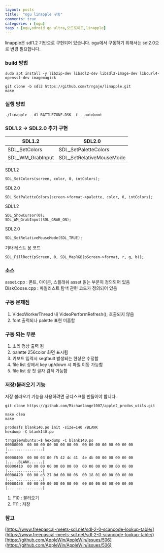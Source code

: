 ```yaml
---
layout: posts
title:  "ogu linapple 구동"
comments: true
categories : [ogu]
tags : [ogu,odroid go ultra,오드로이드,linapple]
---
```

linapple은 sdl1.2 기반으로 구현되어 있습니다. ogu에서 구동하기 위해서는 sdl2.0으로 변경 필요합니다.

### build 방법

    sudo apt install -y libzip-dev libsdl2-dev libsdl2-image-dev libcurl4-openssl-dev imagemagick

    git clone -b sdl2 https://github.com/trngaje/linapple.git
    make

### 실행 방법

    ./linapple --d1 BATTLEZONE.DSK -f --autoboot


### SDL1.2 -> SDL2.0 추가 구현

SDL1.2 | SDL2.0
-------|--------
SDL_SetColors | SDL_SetPaletteColors
SDL_WM_GrabInput | SDL_SetRelativeMouseMode


SDL1.2

    SDL_SetColors(screen, color, 0, intColors);

SDL2.0

    SDL_SetPaletteColors(screen->format->palette, color, 0, intColors);


SDL1.2

    SDL_ShowCursor(0);
    SDL_WM_GrabInput(SDL_GRAB_ON);

SDL2.0

    SDL_SetRelativeMouseMode(SDL_TRUE);

기타 테스트 용 코드

    SDL_FillRect(pScreen, 0, SDL_MapRGB(pScreen->format, r, g, b));

### 소스

asset.cpp : 폰트, 아이콘, 스플래쉬 asset 읽는 부분이 정의되어 있음
DiskCoose.cpp : 파일리스트 탐색 관련 코드가 정의되어 있음


### 구동 문제점

1. VideoWorkerThread 내 VideoPerformRefresh(); 호출되지 않음
2. font 출력되나 palette 표현 미흡함



### 구동 되는 부분

1. 소리 정상 출력 됨
2. palette 256color 화면 표시됨
3. 키보드 입력시 segfault 발생되는 현상은 수정함
4. file list 상에서 key up/down 시 파일 이동 가능함
5. file list 상 첫 글자 검색 가능함


### 저장/불러오기 기능

저장 불러오기 기능을 사용하려면 공디스크를 만들어야 합니다.

    git clone https://github.com/Michaelangel007/apple2_prodos_utils.git

    make clea
    make

    prodosfs blank140.po init -size=140 /BLANK
    hexdump -C blank140.po

    trngaje@ubuntu:~$ hexdump -C blank140.po
    00000000  00 00 00 00 00 00 00 00  00 00 00 00 00 00 00 00  |................|
    *
    00000400  00 00 03 00 f5 42 4c 41  4e 4b 00 00 00 00 00 00  |.....BLANK......|
    00000410  00 00 00 00 00 00 00 00  00 00 00 00 00 00 00 00  |................|
    00000420  00 00 e3 27 0d 00 00 06  00 18 01 00 00 00 00 00  |...'............|
    00000430  00 00 00 00 00 00 00 00  00 00 00 00 00 00 00 00  |................|




1. F10 : 불러오기
2. F11 : 저장



### 참고

[https://www.freepascal-meets-sdl.net/sdl-2-0-scancode-lookup-table/](https://www.freepascal-meets-sdl.net/sdl-2-0-scancode-lookup-table/)
[https://github.com/AppleWin/AppleWin/issues/506](https://github.com/AppleWin/AppleWin/issues/506)
